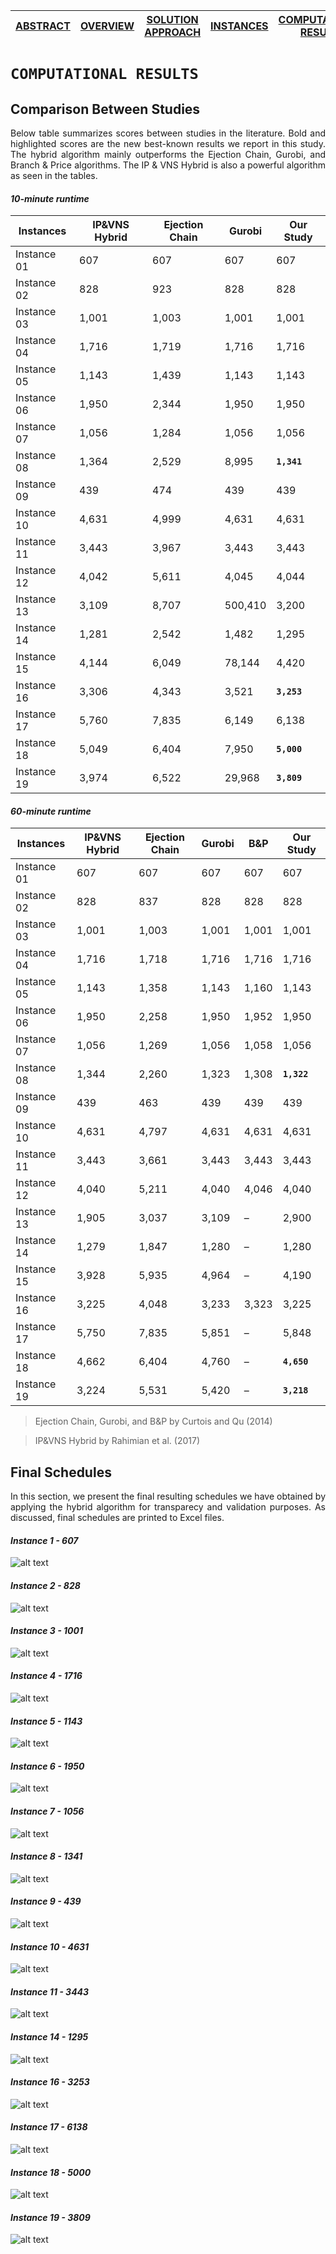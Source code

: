 [ABSTRACT](/README.md) | [OVERVIEW](/Overview/README.md)  | [SOLUTION APPROACH](/SolutionApproach/README.md)  | [INSTANCES](/Instances/README.md)  | [COMPUTATIONAL RESULTS](/ComputationalResults/README.md)
------------- | ------------- | ------------- | ------------- | -------------

`COMPUTATIONAL RESULTS`
====================
## Comparison Between Studies

<p align="justify">Below table summarizes scores between studies in the literature. Bold and highlighted scores are the new best-known results we report in this study. The hybrid algorithm mainly outperforms the Ejection Chain, Gurobi, and Branch & Price algorithms. The IP & VNS Hybrid is also a powerful algorithm as seen in the tables.
  
  #### *10-minute runtime*
  
  Instances | IP&VNS Hybrid | Ejection Chain | Gurobi | Our Study
  --- | --- | --- | --- | --- 
  Instance 01 | 607 | 607 | 607 | 607
  Instance 02 | 828 | 923 | 828 | 828
  Instance 03 | 1,001 | 1,003 | 1,001 | 1,001
  Instance 04 | 1,716 | 1,719 | 1,716 | 1,716
  Instance 05 | 1,143 | 1,439 | 1,143 | 1,143
  Instance 06 | 1,950 | 2,344 | 1,950 | 1,950
  Instance 07 | 1,056 | 1,284 | 1,056 | 1,056
  Instance 08 | 1,364 | 2,529 | 8,995 | **`1,341`**
  Instance 09 | 439 | 474 | 439 | 439
  Instance 10 | 4,631 | 4,999 | 4,631 | 4,631
  Instance 11 | 3,443 | 3,967 | 3,443 | 3,443
  Instance 12 | 4,042 | 5,611 | 4,045 | 4,044
  Instance 13 | 3,109 | 8,707 | 500,410 | 3,200
  Instance 14 | 1,281 | 2,542 | 1,482 | 1,295
  Instance 15 | 4,144 | 6,049 | 78,144 | 4,420
  Instance 16 | 3,306 | 4,343 | 3,521 | **`3,253`**
  Instance 17 | 5,760 | 7,835 | 6,149 | 6,138
  Instance 18 | 5,049 | 6,404 | 7,950 | **`5,000`**
  Instance 19 | 3,974 | 6,522 | 29,968 | **`3,809`**

  #### *60-minute runtime*
  
  Instances | IP&VNS Hybrid | Ejection Chain | Gurobi | B&P | Our Study
  --- | --- | --- | --- | --- | --- | 
  Instance 01 | 607 | 607 | 607 | 607 | 607
  Instance 02 | 828 | 837 | 828 | 828 | 828
  Instance 03 | 1,001 | 1,003 | 1,001 | 1,001 | 1,001
  Instance 04 | 1,716 | 1,718 | 1,716 | 1,716 | 1,716
  Instance 05 | 1,143 | 1,358 | 1,143 | 1,160 | 1,143
  Instance 06 | 1,950 | 2,258 | 1,950 | 1,952 | 1,950
  Instance 07 | 1,056 | 1,269 | 1,056 | 1,058 | 1,056
  Instance 08 | 1,344 | 2,260 | 1,323 | 1,308 | **`1,322`**
  Instance 09 | 439 | 463 | 439 | 439 | 439
  Instance 10 | 4,631 | 4,797 | 4,631 | 4,631 | 4,631
  Instance 11 | 3,443 | 3,661 | 3,443 | 3,443 | 3,443
  Instance 12 | 4,040 | 5,211 | 4,040 | 4,046 | 4,040
  Instance 13 | 1,905 | 3,037 | 3,109 | – | 2,900
  Instance 14 | 1,279 | 1,847 | 1,280 | – | 1,280
  Instance 15 | 3,928 | 5,935 | 4,964 | – | 4,190
  Instance 16 | 3,225 | 4,048 | 3,233 | 3,323 | 3,225
  Instance 17 | 5,750 | 7,835 | 5,851 | – | 5,848
  Instance 18 | 4,662 | 6,404 | 4,760 | – | **`4,650`**
  Instance 19 | 3,224 | 5,531 | 5,420 | – | **`3,218`**

  >  Ejection Chain, Gurobi, and B&P by Curtois and Qu (2014)
  
  >  IP&VNS Hybrid by Rahimian et al. (2017)

## Final Schedules

<p align="justify">In this section, we present the final resulting schedules we have obtained by applying the hybrid algorithm for transparecy and validation purposes. As discussed, final schedules are printed to Excel files.</p>

  #### *Instance 1 - 607*
  
  ![alt text](https://github.com/ORProjects/Trial/blob/master/ComputationalResults/Images/Solution1_607.PNG)
  
  #### *Instance 2 - 828*
  
  ![alt text](https://github.com/ORProjects/Trial/blob/master/ComputationalResults/Images/Solution2_828.PNG)
  
  #### *Instance 3 - 1001*
  
  ![alt text](https://github.com/ORProjects/Trial/blob/master/ComputationalResults/Images/Solution3_1001.PNG)
  
  #### *Instance 4 - 1716*
  
  ![alt text](https://github.com/ORProjects/Trial/blob/master/ComputationalResults/Images/Solution4_1716.PNG)
  
  #### *Instance 5 - 1143*
  
  ![alt text](https://github.com/ORProjects/Trial/blob/master/ComputationalResults/Images/Solution5_1143.PNG)
  
  #### *Instance 6 - 1950*
  
  ![alt text](https://github.com/ORProjects/Trial/blob/master/ComputationalResults/Images/Solution6_1950.PNG)
  
  #### *Instance 7 - 1056*
  
  ![alt text](https://github.com/ORProjects/Trial/blob/master/ComputationalResults/Images/Solution7_1056.PNG)
  
  #### *Instance 8 - 1341*
  
  ![alt text](https://github.com/ORProjects/Trial/blob/master/ComputationalResults/Images/Solution8_1341.PNG)
  
  #### *Instance 9 - 439*
  
  ![alt text](https://github.com/ORProjects/Trial/blob/master/ComputationalResults/Images/Solution9_439.PNG)
  
  #### *Instance 10 - 4631*
  
  ![alt text](https://github.com/ORProjects/Trial/blob/master/ComputationalResults/Images/Solution10_4631.PNG)
  
  #### *Instance 11 - 3443*
  
  ![alt text](https://github.com/ORProjects/Trial/blob/master/ComputationalResults/Images/Solution11_3443.PNG)
    
  #### *Instance 14 - 1295*
  
  ![alt text](https://github.com/ORProjects/Trial/blob/master/ComputationalResults/Images/Solution14_1295.PNG)
  
  #### *Instance 16 - 3253*
  
  ![alt text](https://github.com/ORProjects/Trial/blob/master/ComputationalResults/Images/Solution16_3253.PNG)
  
  #### *Instance 17 - 6138*
  
  ![alt text](https://github.com/ORProjects/Trial/blob/master/ComputationalResults/Images/Solution17_6138.PNG)
  
  #### *Instance 18 - 5000*
  
  ![alt text](https://github.com/ORProjects/Trial/blob/master/ComputationalResults/Images/Solution18_5000.PNG)
  
  #### *Instance 19 - 3809*
  
  ![alt text](https://github.com/ORProjects/Trial/blob/master/ComputationalResults/Images/Solution19_3809.PNG)
